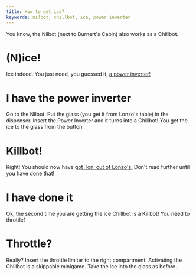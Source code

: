 ```yaml
---
title: How to get ice?
keywords: nilbot, chillbot, ice, power inverter
---
```


You know, the Nilbot (next to Burnert's Cabin) also works as a Chillbot.

# (N)ice!
Ice indeed. You just need, you guessed it, [a power inverter!](045-power-inverter.md)

# I have the power inverter
Go to the Nilbot.
Put the glass (you get it from Lonzo's table) in the dispenser.
Insert the Power Inverter and it turns into a Chillbot!
You get the ice to the glass from the button.

# Killbot!
Right! You should now have [got Toni out of Lonzo's.](020-toni-first.md) Don't read further until you have done that!

# I have done it
Ok, the second time you are getting the ice Chillbot is a Killbot! You need to throttle!

# Throttle?
Really? Insert the throttle limiter to the right compartment. Activating the Chillbot is a skippable minigame.
Take the ice into the glass as before.
